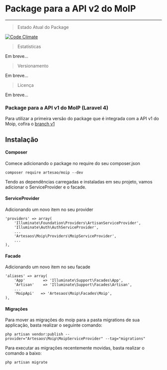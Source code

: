 # Package para a API v2 do MoIP
----------------------

> Estado Atual do Package

[![Code Climate](https://codeclimate.com/github/artesaos/moip/badges/gpa.svg)](https://codeclimate.com/github/artesaos/moip)

> Estatísticas

Em breve...

> Versionamento

Em breve...

> Licença

Em breve...

### Package para a API v1 do MoIP (Laravel 4)

Para utilizar a primeira versão do package que é integrada com a API v1 do Moip, cofira o [branch v1](https://github.com/SOSTheBlack/moip/tree/v1)

## Instalação

#### Composer

Comece adicionando o package no require do seu composer.json
```
composer require artesao/moip --dev
```

Tendo as dependências carregadas e instaladas em seu projeto, vamos adicionar o ServiceProvider e o facade.

#### ServiceProvider
Adicionando um novo item no seu provider
```
'providers' => array(
    'Illuminate\Foundation\Providers\ArtisanServiceProvider',
    'Illuminate\Auth\AuthServiceProvider',
    ...
    'Artesaos\Moip\Providers\MoipServiceProvider',
    ...
),
```
#### Facade
Adicionando um novo item no seu facade
```
'aliases' => array(
    'App'        => 'Illuminate\Support\Facades\App',
    'Artisan'    => 'Illuminate\Support\Facades\Artisan',
    ...
    'MoipApi'	=> 'Artesaos\Moip\Facades\Moip',
),
```

#### Migrações
Para mover as migrações do moip para a pasta migrations de sua applicação, basta realizar o seguinte comando:
```
php artisan vendor:publish --provider="Artesaos\Moip\MoipServiceProvider" --tag="migrations"
```

Para executar as migrações recentemente movidas, basta realizar o comando a baixo:
```
php artisan migrate
